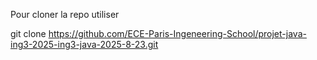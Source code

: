 Pour cloner la repo utiliser

git clone https://github.com/ECE-Paris-Ingeneering-School/projet-java-ing3-2025-ing3-java-2025-8-23.git